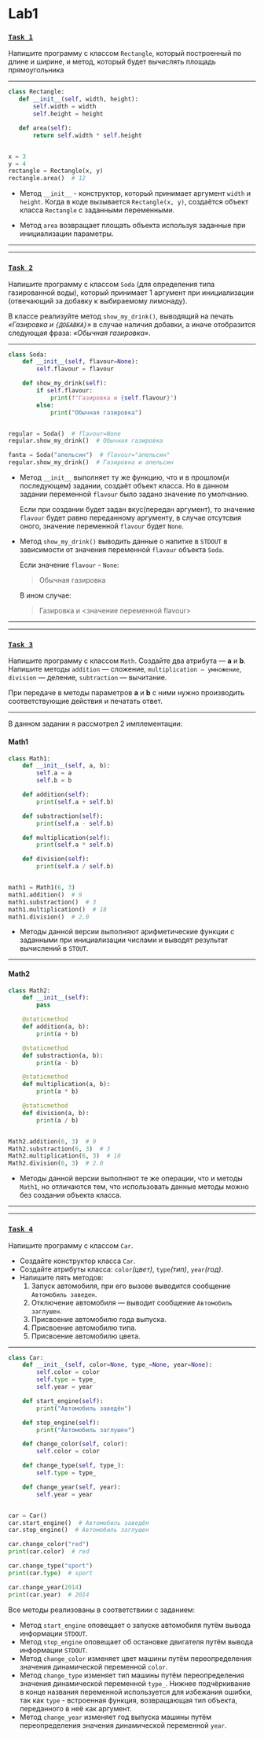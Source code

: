 # Lab1
 ### [`Task 1`](https://github.com/SherstennikovDaniil/prog_assignments/blob/main/udz1/udz1_1.py)
Напишите программу с классом `Rectangle`, который построенный по длине и
 ширине, и метод, который будет вычислять площадь прямоугольника
 
 ---
 ```python
 class Rectangle:
    def __init__(self, width, height):
        self.width = width
        self.height = height

    def area(self):
        return self.width * self.height


x = 3
y = 4
rectangle = Rectangle(x, y)
rectangle.area()  # 12
```
* Метод `__init__` - конструктор, который принимает аргумент `width` и `height`. Когда в коде вызывается 
```Rectangle(x, y)```, создаётся объект класса `Rectangle` с заданными переменными.

* Метод `area` возвращает площать объекта используя заданные при инициализации параметры.
---
---
### [`Task 2`](https://github.com/SherstennikovDaniil/prog_assignments/blob/main/udz1/udz1_2.py)

Напишите программу с классом `Soda` (для определения типа газированной
воды), который принимает 1 аргумент при инициализации (отвечающий за добавку
к выбираемому лимонаду). 

В классе реализуйте метод `show_my_drink()`, выводящий
на печать *«Газировка и `{ДОБАВКА}`»* в случае наличия добавки, а иначе отобразится
следующая фраза: *«Обычная газировка»*.
***
```python
class Soda:
    def __init__(self, flavour=None):
        self.flavour = flavour

    def show_my_drink(self):
        if self.flavour:
            print(f"Газировка и {self.flavour}")
        else:
            print("Обычная газировка")


regular = Soda()  # flavour=None
regular.show_my_drink()  # Обычная газировка

fanta = Soda("апельсин")  # flavour="апельсин"
regular.show_my_drink()  # Газировка и апельсин
```
* Метод `__init__` выполняет ту же функцию, что и в прошлом(и последующем) задании, создаёт объект класса. Но в данном задании переменной `flavour` было задано значение по умолчанию. 
  
  Если при создании будет задан вкус(передан аргумент), то значение `flavour` будет равно переданному аргументу, в случае отсутсвия оного, значение переменной `flavour` будет `None`.
* Метод `show_my_drink()` выводить данные о напитке в `STDOUT` в зависимости от значения переменной `flavour` объекта `Soda`.
  
  Если значение `flavour` - `None`:
  > Обычная газировка
  
  В ином случае:
  > Газировка и <значение переменной flavour>
  
  
---
---
 ### [`Task 3`](https://github.com/SherstennikovDaniil/prog_assignments/blob/main/udz1/udz1_3.py)
 
 Напишите программу с классом `Math`. Создайте два атрибута — **a** и **b**.
Напишите методы `addition` — сложение, `multiplication — умножение`, `division` — деление, `subtraction` — вычитание. 

При передаче в методы параметров **a** и **b** с ними
нужно производить соответствующие действия и печатать ответ.
***
В данном задании я рассмотрел 2 имплементации:
#### Math1
```python
class Math1:
    def __init__(self, a, b):
        self.a = a
        self.b = b

    def addition(self):
        print(self.a + self.b)

    def substraction(self):
        print(self.a - self.b)

    def multiplication(self):
        print(self.a * self.b)

    def division(self):
        print(self.a / self.b)


math1 = Math1(6, 3)
math1.addition()  # 9
math1.substraction()  # 3
math1.multiplication()  # 18
math1.division()  # 2.0
```
* Методы данной версии выполняют арифметические функции с заданными при инициализации числами и выводят результат вычислений в `STOUT`.
---
#### Math2
```python
class Math2:
    def __init__(self):
        pass

    @staticmethod
    def addition(a, b):
        print(a + b)

    @staticmethod
    def substraction(a, b):
        print(a - b)

    @staticmethod
    def multiplication(a, b):
        print(a * b)

    @staticmethod
    def division(a, b):
        print(a / b)


Math2.addition(6, 3)  # 9
Math2.substraction(6, 3)  # 3
Math2.multiplication(6, 3)  # 18
Math2.division(6, 3)  # 2.0
```
* Методы данной версии выполняют те же операции, что и методы `Math1`, но отличаются тем, что использовать данные методы можно без создания объекта класса.

---
---
 ### [`Task 4`](https://github.com/SherstennikovDaniil/prog_assignments/blob/main/udz1/udz1_4.py)
Напишите программу с классом `Car`. 
* Создайте конструктор класса `Car`.
* Создайте атрибуты класса: `color`*(цвет)*, `type`*(тип)*, `year`*(год)*. 
* Напишите пять методов:
  1. Запуск автомобиля, при его вызове выводится сообщение `Автомобиль заведен`.
  2. Отключение автомобиля — выводит сообщение   `Автомобиль заглушен`. 
  3. Присвоение автомобилю года выпуска. 
  4. Присвоение автомобилю типа. 
  5. Присвоение автомобилю цвета.

---
```python
class Car:
    def __init__(self, color=None, type_=None, year=None):
        self.color = color
        self.type = type_
        self.year = year

    def start_engine(self):
        print("Автомобиль заведён")

    def stop_engine(self):
        print("Автомобиль заглушен")

    def change_color(self, color):
        self.color = color

    def change_type(self, type_):
        self.type = type_

    def change_year(self, year):
        self.year = year


car = Car()
car.start_engine()  # Автомобиль заведён
car.stop_engine()  # Автомобиль заглушен

car.change_color("red")
print(car.color)  # red

car.change_type("sport")
print(car.type)  # sport

car.change_year(2014)
print(car.year)  # 2014
```
Все методы реализованы в соответствиии с заданием:
* Метод `start_engine` оповещает о запуске автомобиля путём вывода информации `STDOUT`.
* Метод `stop_engine` оповещает об остановке двигателя путём вывода информации `STDOUT`.
* Метод `change_color` изменяет цвет машины путём переопределения значения динамической переменной `color`.
* Метод `change_type` изменяет тип машины путём переопределения значения динамической переменной `type_`. Нижнее подчёркивание в конце названия переменной используется для избежания ошибки, так как `type` - встроенная функция, возвращающая тип объекта, переданного в неё как аргумент.
* Метод `change_year` изменяет год выпуска машины путём переопределения значения динамической переменной `year`.
